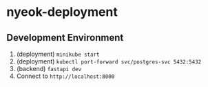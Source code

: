 # nyeok-deployment

## Development Environment

1. (deployment) `minikube start`
2. (deployment) `kubectl port-forward svc/postgres-svc 5432:5432`
3. (backend) `fastapi dev`
4. Connect to `http://localhost:8000`
